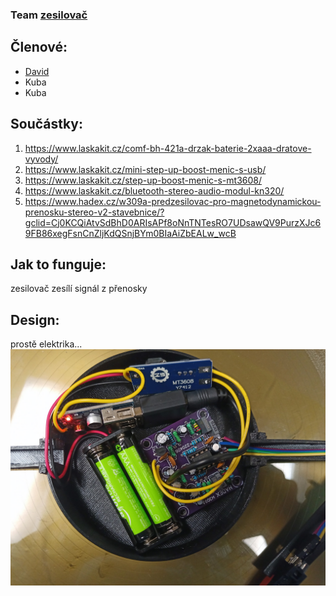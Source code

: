 ### Team [zesilovač](zesilovac.md)

## Členové:
 - [David](https://github.com/davsla12)
 - Kuba 
 - Kuba

## Součástky: 
1. https://www.laskakit.cz/comf-bh-421a-drzak-baterie-2xaaa-dratove-vyvody/
2. https://www.laskakit.cz/mini-step-up-boost-menic-s-usb/
3. https://www.laskakit.cz/step-up-boost-menic-s-mt3608/
4. https://www.laskakit.cz/bluetooth-stereo-audio-modul-kn320/
5. https://www.hadex.cz/w309a-predzesilovac-pro-magnetodynamickou-prenosku-stereo-v2-stavebnice/?gclid=Cj0KCQiAtvSdBhD0ARIsAPf8oNnTNTesRO7UDsawQV9PurzXJc69FB86xegFsnCnZljKdQSnjBYm0BIaAiZbEALw_wcB

## Jak to funguje:

zesilovač zesílí signál z přenosky


## Design:
prostě elektrika...
![Detail předzesilovače](images/predzesilovac.jpg)
